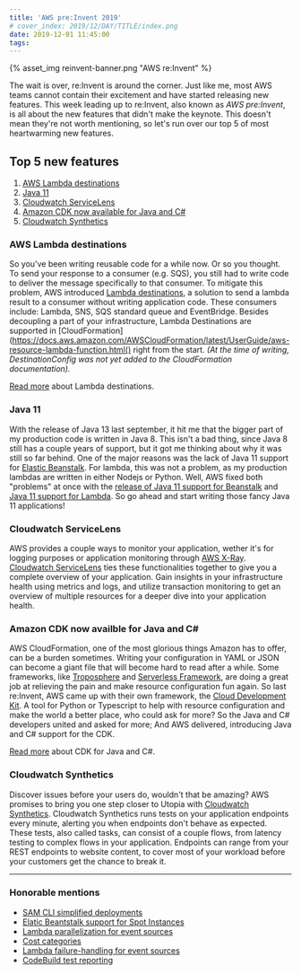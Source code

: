 ```yaml
---
title: 'AWS pre:Invent 2019'
# cover_index: 2019/12/DAY/TITLE/index.png
date: 2019-12-01 11:45:00
tags:
---
```

{% asset_img reinvent-banner.png "AWS re:Invent" %}

The wait is over, re:Invent is around the corner. Just like me, most AWS teams cannot contain their excitement and have started releasing new features. This week leading up to re:Invent, also known as *AWS pre:Invent*, is all about the new features that didn't make the keynote. This doesn't mean they're not worth mentioning, so let's run over our top 5 of most heartwarming new features.

## Top 5 new features
1. [AWS Lambda destinations](#AWS-Lambda-destinations)
2. [Java 11](#Java-11)
3. [Cloudwatch ServiceLens](#Cloudwatch-ServiceLens)
4. [Amazon CDK now available for Java and C#](#Amazon-CDK-now-available-for-Java-and-C#)
5. [Cloudwatch Synthetics](#Cloudwatch-Synthetics)

### AWS Lambda destinations
So you've been writing reusable code for a while now. Or so you thought. To send your response to a consumer (e.g. SQS), you still had to write code to deliver the message specifically to that consumer. To mitigate this problem, AWS introduced [Lambda destinations](https://aws.amazon.com/about-aws/whats-new/2019/11/aws-lambda-supports-destinations-for-asynchronous-invocations/), a solution to send a lambda result to a consumer without writing application code. These consumers include: Lambda, SNS, SQS standard queue and EventBridge. Besides decoupling a part of your infrastructure, Lambda Destinations are supported in [CloudFormation](https://docs.aws.amazon.com/AWSCloudFormation/latest/UserGuide/aws-resource-lambda-function.html() right from the start. *(At the time of writing, DestinationConfig was not yet added to the CloudFormation documentation).*

[Read more](https://aws.amazon.com/blogs/compute/introducing-aws-lambda-destinations/) about Lambda destinations.

### Java 11
With the release of Java 13 last september, it hit me that the bigger part of my production code is written in Java 8. This isn't a bad thing, since Java 8 still has a couple years of support, but it got me thinking about why it was still so far behind. One of the major reasons was the lack of Java 11 support for [Elastic Beanstalk](https://aws.amazon.com/elasticbeanstalk/). For lambda, this was not a problem, as my production lambdas are written in either Nodejs or Python. Well, AWS fixed both "problems" at once with the [release of Java 11 support for Beanstalk](https://aws.amazon.com/about-aws/whats-new/2019/11/aws-elastic-beanstalk-launches-public-beta-corretto-al2-platforms/) and [Java 11 support for Lambda](https://aws.amazon.com/about-aws/whats-new/2019/11/aws-lambda-supports-java-11/). So go ahead and start writing those fancy Java 11 applications!

### Cloudwatch ServiceLens
AWS provides a couple ways to monitor your application, wether it's for logging purposes or application monitoring through [AWS X-Ray](https://aws.amazon.com/xray/). [Cloudwatch ServiceLens](https://aws.amazon.com/about-aws/whats-new/2019/11/announcing-amazon-cloudwatch-servicelens/) ties these functionalities together to give you a complete overview of your application. Gain insights in your infrastructure health using metrics and logs, and utilize transaction monitoring to get an overview of multiple resources for a deeper dive into your application health.

### Amazon CDK now availble for Java and C#
AWS CloudFormation, one of the most glorious things Amazon has to offer, can be a burden sometimes. Writing your configuration in YAML or JSON can become a giant file that will become hard to read after a while. Some frameworks, like [Troposphere](https://github.com/cloudtools/troposphere) and [Serverless Framework](https://serverless.com/), are doing a great job at relieving the pain and make resource configuration fun again. So last re:Invent, AWS came up with their own framework, the [Cloud Development Kit](https://aws.amazon.com/cdk/). A tool for Python or Typescript to help with resource configuration and make the world a better place, who could ask for more? So the Java and C# developers united and asked for more; And AWS delivered, introducing Java and C# support for the CDK.

[Read more](https://aws.amazon.com/blogs/aws/aws-cloud-development-kit-cdk-java-and-net-are-now-generally-available/) about CDK for Java and C#.

### Cloudwatch Synthetics
Discover issues before your users do, wouldn't that be amazing? AWS promises to bring you one step closer to Utopia with [Cloudwatch Synthetics](https://aws.amazon.com/about-aws/whats-new/2019/11/introducing-amazon-cloudwatch-synthetics-preview/). Cloudwatch Synthetics runs tests on your application endpoints every minute, alerting you when endpoints don't behave as expected. These tests, also called tasks, can consist of a couple flows, from latency testing to complex flows in your application. Endpoints can range from your REST endpoints to website content, to cover most of your workload before your customers get the chance to break it.

---
### Honorable mentions
- [SAM CLI simplified deployments](https://aws.amazon.com/about-aws/whats-new/2019/11/aws-sam-cli-simplifies-deploying-serverless-applications-with-single-command-deploy/)
- [Elatic Beantstalk support for Spot Instances](https://aws.amazon.com/about-aws/whats-new/2019/11/aws-elastic-beanstalk-adds-support-for-amazon-ec2-spot-instances/)
- [Lambda parallelization for event sources](https://aws.amazon.com/about-aws/whats-new/2019/11/aws-lambda-supports-parallelization-factor-for-kinesis-and-dynamodb-event-sources/)
- [Cost categories](https://aws.amazon.com/about-aws/whats-new/2019/11/introducing-aws-cost-categories/)
- [Lambda failure-handling for event sources](https://aws.amazon.com/about-aws/whats-new/2019/11/aws-lambda-supports-failure-handling-features-for-kinesis-and-dynamodb-event-sources/)
- [CodeBuild test reporting](https://aws.amazon.com/about-aws/whats-new/2019/11/aws-codebuild-adds-support-for-test-reporting/)
